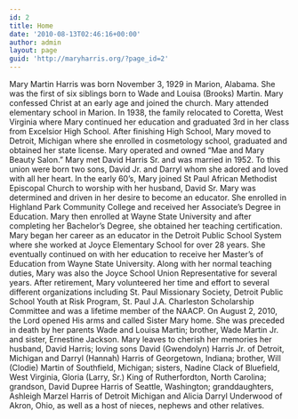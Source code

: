 ```yaml
---
id: 2
title: Home
date: '2010-08-13T02:46:16+00:00'
author: admin
layout: page
guid: 'http://maryharris.org/?page_id=2'
---
```


Mary Martin Harris was born November 3, 1929 in Marion, Alabama. She was the first of six siblings born to Wade and Louisa (Brooks) Martin. Mary confessed Christ at an early age and joined the church. Mary attended elementary school in Marion. In 1938, the family relocated to Coretta, West Virginia where Mary continued her education and graduated 3rd in her class from Excelsior High School. After finishing High School, Mary moved to Detroit, Michigan where she enrolled in cosmetology school, graduated and obtained her state license. Mary operated and owned “Mae and Mary Beauty Salon.” Mary met David Harris Sr. and was married in 1952. To this union were born two sons, David Jr. and Darryl whom she adored and loved with all her heart. In the early 60’s, Mary joined St Paul African Methodist Episcopal Church to worship with her husband, David Sr. Mary was determined and driven in her desire to become an educator. She enrolled in Highland Park Community College and received her Associate’s Degree in Education. Mary then enrolled at Wayne State University and after completing her Bachelor’s Degree, she obtained her teaching certification. Mary began her career as an educator in the Detroit Public School System where she worked at Joyce Elementary School for over 28 years. She eventually continued on with her education to receive her Master’s of Education from Wayne State University. Along with her normal teaching duties, Mary was also the Joyce School Union Representative for several years. After retirement, Mary volunteered her time and effort to several different organizations including St. Paul Missionary Society, Detroit Public School Youth at Risk Program, St. Paul J.A. Charleston Scholarship Committee and was a lifetime member of the NAACP. On August 2, 2010, the Lord opened His arms and called Sister Mary home. She was preceded in death by her parents Wade and Louisa Martin; brother, Wade Martin Jr. and sister, Ernestine Jackson. Mary leaves to cherish her memories her husband, David Harris; loving sons David (Gwendolyn) Harris Jr. of Detroit, Michigan and Darryl (Hannah) Harris of Georgetown, Indiana; brother, Will (Clodie) Martin of Southfield, Michigan; sisters, Nadine Clack of Bluefield, West Virginia, Gloria (Larry, Sr.) King of Rutherfordton, North Carolina; grandson, David Dupree Harris of Seattle, Washington; granddaughters, Ashleigh Marzel Harris of Detroit Michigan and Alicia Darryl Underwood of Akron, Ohio, as well as a host of nieces, nephews and other relatives.